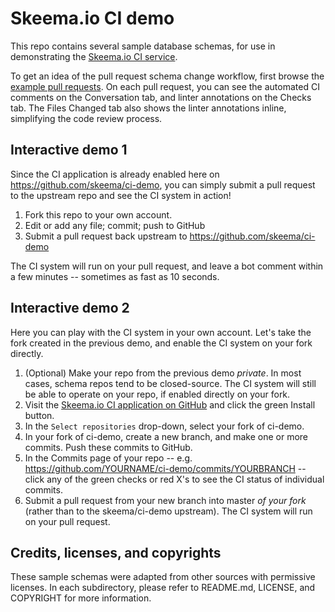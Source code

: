 # Skeema.io CI demo

This repo contains several sample database schemas, for use in demonstrating the [Skeema.io CI service](https://www.skeema.io/ci).

To get an idea of the pull request schema change workflow, first browse the [example pull requests](https://github.com/skeema/ci-demo/pulls?utf8=%E2%9C%93&q=is%3Apr+is%3Aopen+sort%3Acreated-asc+author%3Aevanelias). On each pull request, you can see the automated CI comments on the Conversation tab, and linter annotations on the Checks tab. The Files Changed tab also shows the linter annotations inline, simplifying the code review process.

## Interactive demo 1

Since the CI application is already enabled here on https://github.com/skeema/ci-demo, you can simply submit a pull request to the upstream repo and see the CI system in action!

1. Fork this repo to your own account.
2. Edit or add any file; commit; push to GitHub
3. Submit a pull request back upstream to https://github.com/skeema/ci-demo

The CI system will run on your pull request, and leave a bot comment within a few minutes -- sometimes as fast as 10 seconds.

## Interactive demo 2

Here you can play with the CI system in your own account. Let's take the fork created in the previous demo, and enable the CI system on your fork directly.

1. (Optional) Make your repo from the previous demo *private*. In most cases, schema repos tend to be closed-source. The CI system will still be able to operate on your repo, if enabled directly on your fork.
2. Visit the [Skeema.io CI application on GitHub](https://github.com/apps/skeema-io) and click the green Install button.
3. In the `Select repositories` drop-down, select your fork of ci-demo.
4. In your fork of ci-demo, create a new branch, and make one or more commits. Push these commits to GitHub.
5. In the Commits page of your repo -- e.g. https://github.com/YOURNAME/ci-demo/commits/YOURBRANCH -- click any of the green checks or red X's to see the CI status of individual commits.
6. Submit a pull request from your new branch into master *of your fork* (rather than to the skeema/ci-demo upstream). The CI system will run on your pull request.


## Credits, licenses, and copyrights

These sample schemas were adapted from other sources with permissive licenses. In each subdirectory, please refer to README.md, LICENSE, and COPYRIGHT for more information.